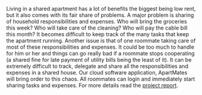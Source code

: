 Living in a shared apartment has a lot of benefits the biggest being low rent, but it also comes with its fair share of problems. A major problem is sharing of household responsibilities and expenses. Who will bring the groceries this week? Who will take care of the cleaning? Who will pay the cable bill this month? It becomes difficult to keep track of the many tasks that keep the apartment running. Another issue is that of one roommate taking care of most of these responsibilities and expenses. It could be too much to handle for him or her and things can go really bad if a roommate stops cooperating (a shared fine for late payment of utility bills being the least of it). It can be extremely difficult to track, delegate and share all the responsibilities and expenses in a shared house. Our cloud software application, ApartMates will bring order to this chaos. All roommates can login and immediately start sharing tasks and expenses. For more details read the [project report](https://github.com/meghendra/ApartMates/raw/master/ApartMatesProjectReport.pdf).
